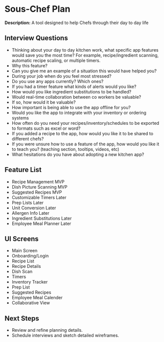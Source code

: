 # Sous-Chef Plan

**Description:** A tool designed to help Chefs through their day to day life

## Interview Questions
- Thinking about your day to day kitchen work, what specific app features would save you the most time? For example, recipe/ingredient scanning, automatic recipe scaling, or multiple timers.
- Why this feature?
- Can you give me an example of a situation this would have helped you?
- During your job when do you feel most stressed?
- Do you use any apps currently? Which ones?
- If you had a timer feature what kinds of alerts would you like?
- How would you like ingredient substitutions to be handled?
- Would real-time collaboration between co workers be valuable?
- If so, how would it be valuable?
- How important is being able to use the app offline for you?
- Would you like the app to integrate with your inventory or ordering systems
- How often do you need your recipes/inventory/schedules to be exported to formats such as excel or word?
- If you added a recipe to the app, how would you like it to be shared to different chefs?
- If you were unsure how to use a feature of the app, how would you like it to teach you? (teaching section, tooltips, videos, etc)
- What hesitations do you have about adopting a new kitchen app?

## Feature List
- Recipe Management MVP
- Dish Picture Scanning MVP
- Suggested Recipes MVP
- Customizable Timers Later
- Prep Lists Later
- Unit Conversion Later
- Allergen Info Later
- Ingredient Substitutions Later
- Employee Meal Planner Later

## UI Screens
- Main Screen
- Onboarding/Login
- Recipe List
- Recipe Details
- Dish Scan
- Timers
- Inventory Tracker
- Prep List
- Suggested Recipes
- Employee Meal Calender
- Collaborative View

## Next Steps
- Review and refine planning details.
- Schedule interviews and sketch detailed wireframes.
